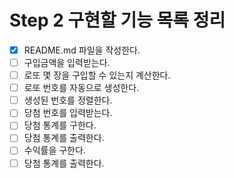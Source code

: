 # Step 2 구현할 기능 목록 정리
- [X] README.md 파일을 작성한다.
- [ ] 구입금액을 입력받는다.
- [ ] 로또 몇 장을 구입할 수 있는지 계산한다.
- [ ] 로또 번호를 자동으로 생성한다.
- [ ] 생성된 번호를 정렬한다.
- [ ] 당첨 번호를 입력받는다.
- [ ] 당첨 통계를 구한다.
- [ ] 당첨 통계를 출력한다.
- [ ] 수익률을 구한다.
- [ ] 당첨 통계를 출력한다.
